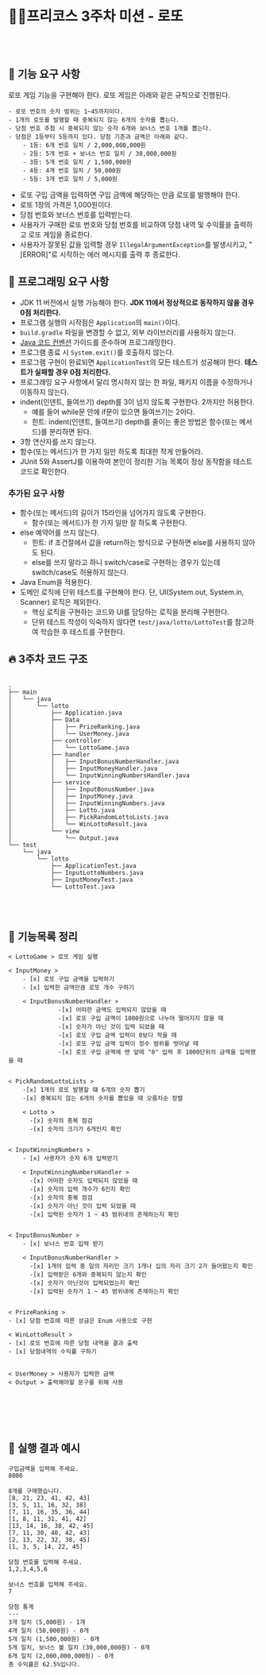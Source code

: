 #  👨‍💻프리코스 3주차 미션 - 로또
<br></br>
## 🚀 기능 요구 사항

로또 게임 기능을 구현해야 한다. 로또 게임은 아래와 같은 규칙으로 진행된다.

```
- 로또 번호의 숫자 범위는 1~45까지이다.
- 1개의 로또를 발행할 때 중복되지 않는 6개의 숫자를 뽑는다.
- 당첨 번호 추첨 시 중복되지 않는 숫자 6개와 보너스 번호 1개를 뽑는다.
- 당첨은 1등부터 5등까지 있다. 당첨 기준과 금액은 아래와 같다.
    - 1등: 6개 번호 일치 / 2,000,000,000원
    - 2등: 5개 번호 + 보너스 번호 일치 / 30,000,000원
    - 3등: 5개 번호 일치 / 1,500,000원
    - 4등: 4개 번호 일치 / 50,000원
    - 5등: 3개 번호 일치 / 5,000원
```

- 로또 구입 금액을 입력하면 구입 금액에 해당하는 만큼 로또를 발행해야 한다.
- 로또 1장의 가격은 1,000원이다.
- 당첨 번호와 보너스 번호를 입력받는다.
- 사용자가 구매한 로또 번호와 당첨 번호를 비교하여 당첨 내역 및 수익률을 출력하고 로또 게임을 종료한다.
- 사용자가 잘못된 값을 입력할 경우 `IllegalArgumentException`를 발생시키고, "[ERROR]"로 시작하는 에러 메시지를 출력 후 종료한다.

## 🎯 프로그래밍 요구 사항

- JDK 11 버전에서 실행 가능해야 한다. **JDK 11에서 정상적으로 동작하지 않을 경우 0점 처리한다.**
- 프로그램 실행의 시작점은 `Application`의 `main()`이다.
- `build.gradle` 파일을 변경할 수 없고, 외부 라이브러리를 사용하지 않는다.
- [Java 코드 컨벤션](https://github.com/woowacourse/woowacourse-docs/tree/master/styleguide/java) 가이드를 준수하며 프로그래밍한다.
- 프로그램 종료 시 `System.exit()`를 호출하지 않는다.
- 프로그램 구현이 완료되면 `ApplicationTest`의 모든 테스트가 성공해야 한다. **테스트가 실패할 경우 0점 처리한다.**
- 프로그래밍 요구 사항에서 달리 명시하지 않는 한 파일, 패키지 이름을 수정하거나 이동하지 않는다.
- indent(인덴트, 들여쓰기) depth를 3이 넘지 않도록 구현한다. 2까지만 허용한다.
  - 예를 들어 while문 안에 if문이 있으면 들여쓰기는 2이다.
  - 힌트: indent(인덴트, 들여쓰기) depth를 줄이는 좋은 방법은 함수(또는 메서드)를 분리하면 된다.
- 3항 연산자를 쓰지 않는다.
- 함수(또는 메서드)가 한 가지 일만 하도록 최대한 작게 만들어라.
- JUnit 5와 AssertJ를 이용하여 본인이 정리한 기능 목록이 정상 동작함을 테스트 코드로 확인한다.

### 추가된 요구 사항

- 함수(또는 메서드)의 길이가 15라인을 넘어가지 않도록 구현한다.
  - 함수(또는 메서드)가 한 가지 일만 잘 하도록 구현한다.
- else 예약어를 쓰지 않는다.
  - 힌트: if 조건절에서 값을 return하는 방식으로 구현하면 else를 사용하지 않아도 된다.
  - else를 쓰지 말라고 하니 switch/case로 구현하는 경우가 있는데 switch/case도 허용하지 않는다.
- Java Enum을 적용한다.
- 도메인 로직에 단위 테스트를 구현해야 한다. 단, UI(System.out, System.in, Scanner) 로직은 제외한다.
  - 핵심 로직을 구현하는 코드와 UI를 담당하는 로직을 분리해 구현한다.
  - 단위 테스트 작성이 익숙하지 않다면 `test/java/lotto/LottoTest`를 참고하여 학습한 후 테스트를 구현한다.
  
  
## 🔥 3주차 코드 구조
```

.
├── main
│   └── java
│       └── lotto
│           ├── Application.java
│           ├── Data
│           │   ├── PrizeRanking.java
│           │   └── UserMoney.java
│           ├── controller
│           │   └── LottoGame.java
│           ├── handler
│           │   ├── InputBonusNumberHandler.java
│           │   ├── InputMoneyHandler.java
│           │   └── InputWinningNumbersHandler.java
│           ├── service
│           │   ├── InputBonusNumber.java
│           │   ├── InputMoney.java
│           │   ├── InputWinningNumbers.java
│           │   ├── Lotto.java
│           │   ├── PickRandomLottoLists.java
│           │   └── WinLottoResult.java
│           └── view
│               └── Output.java
└── test
    └── java
        └── lotto
            ├── ApplicationTest.java
            ├── InputLottoNumbers.java
            ├── InputMoneyTest.java
            └── LottoTest.java
```

<br></br>

## 📮 기능목록 정리

```
< LottoGame > 로또 게임 실행

< InputMoney >
    - [x] 로또 구입 금액을 입력하기
    - [x] 입력한 금액만큼 로또 개수 구하기

    < InputBonusNumberHandler >     
              -[x] 어떠한 금액도 입력되지 않았을 때
              -[x] 로또 구입 금액이 1000원으로 나누어 떨어지지 않을 때
              -[x] 숫자가 아닌 것이 입력 되었을 때
              -[x] 로또 구입 금액 입력이 0보다 작을 때
              -[x] 로또 구입 금액 입력이 정수 범위를 벗어날 때
              -[x] 로또 구입 금액에 맨 앞에 "0" 입력 후 1000단위의 금액을 입력했을 때
 
 
< PickRandomLottoLists >
    -[x] 1개의 로또 발행할 떄 6개의 숫자 뽑기
    -[x] 중복되지 않는 6개의 숫자를 뽑았을 때 오름차순 정렬
    
    < Lotto >
      -[x] 숫자의 중복 점검
      -[x] 숫자의 크기가 6개인지 확인
    

< InputWinningNumbers >
    - [x] 사용자가 숫자 6개 입력받기

    < InputWinningNumbersHandler >
      -[x] 어떠한 숫자도 입력되지 않았을 때
      -[x] 숫자의 입력 개수가 6인지 확인
      -[x] 숫자의 중복 점검
      -[x] 숫자가 아닌 것이 입력 되었을 때
      -[x] 입력된 숫자가 1 ~ 45 범위내의 존재하는지 확인


< InputBonusNumber >
    - [x] 보너스 번호 입력 받기
    
    < InputBonusNumberHandler >
      -[x] 1개의 입력 중 일의 자리인 크기 1개나 십의 자리 크기 2가 들어왔는지 확인
      -[x] 입력받은 6개와 중복되지 않는지 확인
      -[x] 숫자가 아닌것이 입력되었는지 확인
      -[x] 입력된 숫자가 1 ~ 45 범위내에 존재하는지 확인


< PrizeRanking >
- [x] 당첨 번호에 따른 상금은 Enum 사용으로 구현

< WinLottoResult >
- [x] 로또 번호에 따른 당첨 내역을 결과 출력
- [x] 당첨내역의 수익률 구하기


< UserMoney > 사용자가 입력한 금액
< Output > 출력해야할 문구를 위해 사용
```
<br></br>
---
## 🎯 실행 결과 예시

```
구입금액을 입력해 주세요.
8000

8개를 구매했습니다.
[8, 21, 23, 41, 42, 43] 
[3, 5, 11, 16, 32, 38] 
[7, 11, 16, 35, 36, 44] 
[1, 8, 11, 31, 41, 42] 
[13, 14, 16, 38, 42, 45] 
[7, 11, 30, 40, 42, 43] 
[2, 13, 22, 32, 38, 45] 
[1, 3, 5, 14, 22, 45]

당첨 번호를 입력해 주세요.
1,2,3,4,5,6

보너스 번호를 입력해 주세요.
7

당첨 통계
---
3개 일치 (5,000원) - 1개
4개 일치 (50,000원) - 0개
5개 일치 (1,500,000원) - 0개
5개 일치, 보너스 볼 일치 (30,000,000원) - 0개
6개 일치 (2,000,000,000원) - 0개
총 수익률은 62.5%입니다.
```
